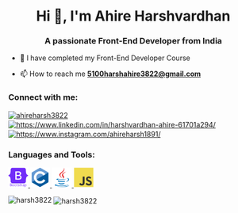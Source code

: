 <a href="https://github.com/ryo-ma/github-profile-trophy"></a> 

<h1 align="center">Hi 👋, I'm Ahire Harshvardhan </h1>
<h3 align="center">A passionate Front-End Developer
 from India</h3>

<p align="left"> <a href="https://github.com/ryo-ma/github-profile-trophy"></a> </p>

- 🌱 I have completed my Front-End Developer Course

- 📫 How to reach me **5100harshahire3822@gmail.com**

<h3 align="left">Connect with me:</h3>
<p align="left">
<a href="https://dev.to/ahireharsh3822" target="blank"><img align="center" src="https://raw.githubusercontent.com/rahuldkjain/github-profile-readme-generator/master/src/images/icons/Social/devto.svg" alt="ahireharsh3822" height="30" width="40" /></a>
<a href="https://linkedin.com/in/https://www.linkedin.com/in/harshvardhan-ahire-61701a294/" target="blank"><img align="center" src="https://raw.githubusercontent.com/rahuldkjain/github-profile-readme-generator/master/src/images/icons/Social/linked-in-alt.svg" alt="https://www.linkedin.com/in/harshvardhan-ahire-61701a294/" height="30" width="40" /></a>
<a href="https://instagram.com/https://www.instagram.com/ahireharsh1891/" target="blank"><img align="center" src="https://raw.githubusercontent.com/rahuldkjain/github-profile-readme-generator/master/src/images/icons/Social/instagram.svg" alt="https://www.instagram.com/ahireharsh1891/" height="30" width="40" /></a>
</p>

<h3 align="left">Languages and Tools:</h3>
<p align="left"> <a href="https://getbootstrap.com" target="_blank" rel="noreferrer"> <img src="https://raw.githubusercontent.com/devicons/devicon/master/icons/bootstrap/bootstrap-plain-wordmark.svg" alt="bootstrap" width="40" height="40"/> </a> <a href="https://www.cprogramming.com/" target="_blank" rel="noreferrer"> <img src="https://raw.githubusercontent.com/devicons/devicon/master/icons/c/c-original.svg" alt="c" width="40" height="40"/> </a> <a href="https://www.java.com" target="_blank" rel="noreferrer"> <img src="https://raw.githubusercontent.com/devicons/devicon/master/icons/java/java-original.svg" alt="java" width="40" height="40"/> </a> <a href="https://developer.mozilla.org/en-US/docs/Web/JavaScript" target="_blank" rel="noreferrer"> <img src="https://raw.githubusercontent.com/devicons/devicon/master/icons/javascript/javascript-original.svg" alt="javascript" width="40" height="40"/> </a> </p>

<p><img align="left" src="https://github-readme-stats.vercel.app/api/top-langs?username=harsh3822&show_icons=true&locale=en&layout=compact" alt="harsh3822" /></p>

<p>&nbsp;<img align="center" src="https://github-readme-stats.vercel.app/api?username=harsh3822&show_icons=true&locale=en" alt="harsh3822" /></p>
